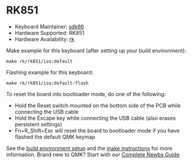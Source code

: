 # RK851

* Keyboard Maintainer: [sdk66](https://github.com/sdk66)
* Hardware Supported: RK851
* Hardware Availability: [rk](http://www.rkgaming.com)

Make example for this keyboard (after setting up your build environment):

    make rk/rk851/iso:default
        
Flashing example for this keyboard:

    make rk/rk851/iso:default:flash

To reset the board into bootloader mode, do one of the following:

* Hold the Reset switch mounted on the bottom side of the PCB while connecting the USB cable
* Hold the Escape key while connecting the USB cable (also erases persistent settings)
* Fn+R_Shift+Esc will reset the board to bootloader mode if you have flashed the default QMK keymap

See the [build environment setup](https://docs.qmk.fm/#/getting_started_build_tools) and the [make instructions](https://docs.qmk.fm/#/getting_started_make_guide) for more information. Brand new to QMK? Start with our [Complete Newbs Guide](https://docs.qmk.fm/#/newbs).

